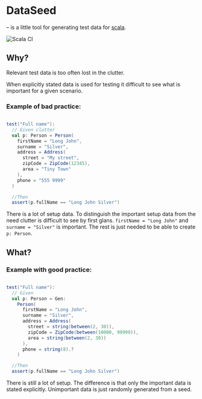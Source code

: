 # DataSeed
– is a little tool for generating test data for [scala](https://www.scala-lang.org).

![Scala CI](https://github.com/skytteren/dataseed/actions/workflows/scala.yml/badge.svg)

## Why?

Relevant test data is too often lost in the clutter.

When explicitly stated data is used for testing it difficult to see what is important for a given scenario.

### Example of bad practice:

```scala 3

test("Full name"):
  // Given clutter
  val p: Person = Person(
    firstName = "Long John",
    surname = "Silver",
    address = Address(
      street = "My street",
      zipCode = ZipCode(12345),
      area = "Tiny Town"
    ),
    phone = "555 9999"
  )

  //Then
  assert(p.fullName == "Long John Silver")
```

There is a lot of setup data. 
To distinguish the important setup data from the need clutter is difficult to see by first glans. 
`firstName = "Long John"` and `surname = "Silver"` is important. 
The rest is just needed to be able to create `p: Person`.

## What? 

### Example with good practice:

```scala 3

test("Full name"):
  // Given
  val p: Person = Gen:
    Person(
      firstName = "Long John",
      surname = "Silver",
      address = Address(
        street = string(between(2, 30)),
        zipCode = ZipCode(between(10000, 99999)),
        area = string(between(2, 30))
      ),
      phone = string(8).?
    )

  //Then
  assert(p.fullName == "Long John Silver")
```

There is still a lot of setup. 
The difference is that only the important data is stated explicitly. 
Unimportant data is just randomly generated from a seed. 
